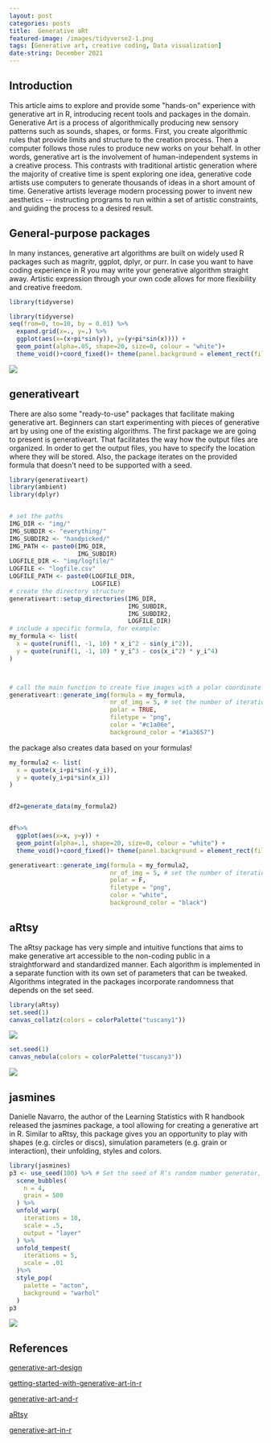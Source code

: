 ```yaml
---
layout: post
categories: posts
title:  Generative aRt  
featured-image: /images/tidyverse2-1.png
tags: [Generative art, creative coding, Data visualization]
date-string: December 2021
---
```



## Introduction

This article aims to explore and provide some "hands-on" experience with generative art in R, introducing recent tools and packages in the domain.
Generative Art is a process of algorithmically producing new sensory patterns such as sounds, shapes, or forms.
First, you create algorithmic rules that provide limits and structure to the creation process.
Then a computer follows those rules to produce new works on your behalf.
In other words, generative art is the involvement of human-independent systems in a creative process.
This contrasts with traditional artistic generation where the majority of creative time is spent exploring one idea, generative code artists use computers to generate thousands of ideas in a short amount of time.
Generative artists leverage modern processing power to invent new aesthetics -- instructing programs to run within a set of artistic constraints, and guiding the process to a desired result.


## General-purpose packages

In many instances, generative art algorithms are built on widely used R packages such as magritr, ggplot, dplyr, or purr.
In case you want to have coding experience in R you may write your generative algorithm straight away.
Artistic expression through your own code allows for more flexibility and creative freedom.


```r
library(tidyverse)
```



```r
library(tidyverse)
seq(from=0, to=10, by = 0.01) %>%
  expand.grid(x=., y=.) %>%
  ggplot(aes(x=(x+pi*sin(y)), y=(y+pi*sin(x)))) +
  geom_point(alpha=.05, shape=20, size=0, colour = "white")+
  theme_void()+coord_fixed()+ theme(panel.background = element_rect(fill = 'black', colour = 'black'))
```

![](/images/tidyverse2-1.png)

## generativeart

There are also some "ready-to-use" packages that facilitate making generative art.
Beginners can start experimenting with pieces of generative art by using one of the existing algorithms.
The first package we are going to present is generativeart.
That facilitates the way how the output files are organized.
In order to get the output files, you have to specify the location where they will be stored.
Also, the package iterates on the provided formula that doesn't need to be supported with a seed.


```r
library(generativeart)
library(ambient)
library(dplyr)


# set the paths
IMG_DIR <- "img/"
IMG_SUBDIR <- "everything/"
IMG_SUBDIR2 <- "handpicked/"
IMG_PATH <- paste0(IMG_DIR, 
                   IMG_SUBDIR)
LOGFILE_DIR <- "img/logfile/"
LOGFILE <- "logfile.csv"
LOGFILE_PATH <- paste0(LOGFILE_DIR, 
                       LOGFILE)
# create the directory structure
generativeart::setup_directories(IMG_DIR, 
                                 IMG_SUBDIR, 
                                 IMG_SUBDIR2, 
                                 LOGFILE_DIR)
# include a specific formula, for example:
my_formula <- list(
  x = quote(runif(1, -1, 10) * x_i^2 - sin(y_i^2)),
  y = quote(runif(1, -1, 10) * y_i^3 - cos(x_i^2) * y_i^4)
)



# call the main function to create five images with a polar coordinate system
generativeart::generate_img(formula = my_formula, 
                            nr_of_img = 5, # set the number of iterations
                            polar = TRUE, 
                            filetype = "png", 
                            color = "#c1a06e", 
                            background_color = "#1a3657")
```

the package also creates data based on your formulas!


```r
my_formula2 <- list(
  x = quote(x_i+pi*sin(-y_i)),
  y = quote(y_i+pi*sin(x_i))
)


df2=generate_data(my_formula2)


df%>%
  ggplot(aes(x=x, y=y)) +
  geom_point(alpha=.1, shape=20, size=0, colour = "white") + 
  theme_void()+coord_fixed()+ theme(panel.background = element_rect(fill = 'black', colour = 'black'))

generativeart::generate_img(formula = my_formula2, 
                            nr_of_img = 5, # set the number of iterations
                            polar = F, 
                            filetype = "png", 
                            color = "white", 
                            background_color = "black")
```

## aRtsy

The aRtsy package has very simple and intuitive functions that aims to make generative art accessible to the non-coding public in a straightforward and standardized manner.
Each algorithm is implemented in a separate function with its own set of parameters that can be tweaked.
Algorithms integrated in the packages incorporate randomness that depends on the set seed.


```r
library(aRtsy)
set.seed(1)
canvas_collatz(colors = colorPalette("tuscany1"))
```

![](/images/aRtsy-1.png)


```r
set.seed(1)
canvas_nebula(colors = colorPalette("tuscany3"))
```

![](/images/aRtsy2-1.png)

## jasmines

Danielle Navarro, the author of the Learning Statistics with R handbook released the jasmines package, a tool allowing for creating a generative art in R.
Similar to aRtsy, this package gives you an opportunity to play with shapes (e.g. circles or discs), simulation parameters (e.g. grain or interaction), their unfolding, styles and colors.


```r
library(jasmines)
p3 <- use_seed(100) %>% # Set the seed of R‘s random number generator, which is useful for creating simulations or random objects that can be reproduced.
  scene_bubbles(
    n = 4, 
    grain = 500
  ) %>%
  unfold_warp(
    iterations = 10,
    scale = .5, 
    output = "layer" 
  ) %>%
  unfold_tempest(
    iterations = 5,
    scale = .01
  )%>%
  style_pop(
    palette = "acton",
    background = "warhol"
  )
p3
```

![](/images/jasmines-1.png)

## References

[generative-art-design](https://aiartists.org/generative-art-design)

[getting-started-with-generative-art-in-r](https://towardsdatascience.com/getting-started-with-generative-art-in-r-3bc50067d34b)

[generative-art-and-r](https://generative.substack.com/p/generative-art-and-r)

[aRtsy](https://github.com/koenderks/aRtsy)

[generative-art-in-r](https://blog.djnavarro.net/posts/2021-07-08_generative-art-in-r/)
